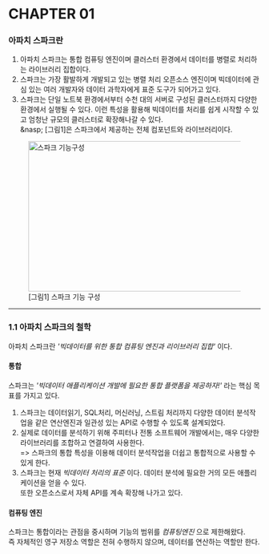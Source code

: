 # CHAPTER 01
### 아파치 스파크란

1. 아파치 스파크는 통합 컴퓨팅 엔진이며 클러스터 환경에서 데이터를 병렬로 처리하는 라이브러리 집합이다.    
2. 스파크는 가장 활발하게 개발되고 있는 병렬 처리 오픈소스 엔진이며 빅데이터에 관심 있는 여러 개발자와 데이터 과학자에게 표준 도구가 되어가고 있다.       
3. 스파크는 단일 노트북 환경에서부터 수천 대의 서버로 구성된 클러스터까지 다양한 환경에서 실행될 수 있다. 이런 특성을 활용해 빅데이터를 처리를 쉽게 시작할 수 있고 엄청난 규모의 클러스터로 확장해나갈 수 있다.   
&nasp;
[그림1]은 스파크에서 제공하는 전체 컴포넌트와 라이브러리이다.
<figure>
  <img src='https://m.media-amazon.com/images/S/aplus-media/vc/e6e4e247-7bf5-4090-9156-7a01aedd6acd.png' height="300px" width="450px" title="스파크 기능구성"/>
  <figcaption>[그림1] 스파크 기능 구성</figcaption>
</figure>

- - - 
### 1.1 아파치 스파크의 철학
아파치 스파크란 *'빅데이터를 위한 통합 컴퓨팅 엔진과 리이브러리 집합'* 이다. 
#### 통합
스파크는 *'빅데이터 애플리케이션 개발에 필요한 통합 플랫폼을 제공하자!'* 라는 핵심 목표를 가지고 있다.   
1. 스파크는 데이터읽기, SQL처리, 머신러닝, 스트림 처리까지 다양한 데이터 분석작업을 같은 연산엔진과 일관성 있는 API로 수행할 수 있도록 설계되었다.   
2. 실제로 데이터를 분석하기 위해 주피터나 전통 소프트웨어 개발에서는, 매우 다양한 라이브러리를 조합하고 연결하여 사용한다.   
=> 스파크의 통합 특성을 이용해 데이터 분석작업을 더쉽고 통합적으로 사용할 수 있게 한다.   
3. 스파크는 현재 *빅데이터 처리의 표준* 이다. 데이터 분석에 필요한 거의 모든 애플리케이션을 얻을 수 있다.   
또한 오픈소스로서 자체 API를 계속 확장해 나가고 있다.   
#### 컴퓨팅 엔진
스파크는 통합이라는 관점을 중시하며 기능의 범위를 *컴퓨팅엔진* 으로 제한해왔다.    
즉 자체적인 영구 저장소 역할은 전혀 수행하지 않으며, 데이터를 연산하는 역할만 한다.   

